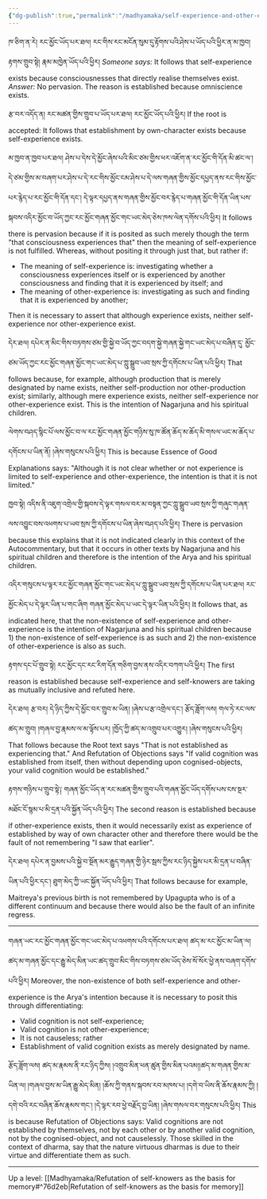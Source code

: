 ```yaml
---
{"dg-publish":true,"permalink":"/madhyamaka/self-experience-and-other-experience-in-prasangika-js/"}
---
```


ཁ་ཅིག་ན་རེ། རང་མྱོང་ཡོད་པར་ཐལ། རང་གིས་རང་མངོན་སུམ་དུ་རྟོགས་པའི་ཤེས་པ་ཡོད་པའི་ཕྱིར་ན་མ་ཁྱབ། རྟགས་གྲུབ་སྟེ། རྣམ་མཁྱེན་ཡོད་པའི་ཕྱིར།
*Someone says:* It follows that self-experience exists because consciousnesses that directly realise themselves exist.
*Answer:* No pervasion. The reason is established because omniscience exists.

རྩ་བར་འདོད་ན། རང་མཚན་གྱིས་གྲུབ་པ་ཡོད་པར་ཐལ། རང་མྱོང་ཡོད་པའི་ཕྱིར།
If the root is accepted: It follows that establishment by own-character exists because self-experience exists.

མ་ཁྱབ་ན་ཁྱབ་པར་ཐལ། ཤེས་པ་དེས་དེ་མྱོང་ཞེས་པའི་མིང་ཙམ་གྱིས་ཕར་འཇོག་ན་རང་མྱོང་གི་དོན་མི་ཚང་ལ་། 
དེ་ཙམ་གྱིས་མ་བཞག་པར་ཤེས་པ་དེ་རང་གིས་མྱོང་ངམ་ཤེས་པ་དེ་ལས་གཞན་གྱིས་མྱོང་དཔྱད་ནས་རང་གིས་མྱོང་པར་རྙེད་པ་རང་མྱོང་གི་དོན་དང་། དེ་ལྟར་དཔྱད་ནས་གཞན་གྱིས་མྱོང་བར་རྙེད་པ་གཞན་མྱོང་གི་དོན་ཡིན་པས་སྐབས་འདིར་མྱོང་བ་ཡོད་ཀྱང་རང་མྱོང་གཞན་མྱོང་གང་ཡང་མེད་ཅེས་ཁས་ལེན་དགོས་པའི་ཕྱིར།
It follows there is pervasion because if it is posited as such merely though the term "that consciousness experiences that" then the meaning of self-experience is not fulfilled. Whereas, without positing it through just that, but rather if:
- The meaning of self-experience is: investigating whether a consciousness experiences itself or is experienced by another consciousness and finding that it is experienced by itself; and
- The meaning of other-experience is: investigating as such and finding that it is experienced by another;

Then it is necessary to assert that although experience exists, neither self-experience nor other-experience exist.

དེར་ཐལ། དཔེར་ན་མིང་གིས་བཏགས་ཙམ་གྱི་སྐྱེ་བ་ཡོད་ཀྱང་བདག་སྐྱེ་གཞན་སྐྱེ་གང་ཡང་མེད་པ་བཞིན་དུ་
མྱོང་ཙམ་ཡོད་ཀྱང་རང་མྱོང་གཞན་མྱོང་གང་ཡང་མེད་པ་ཀླུ་སྒྲུབ་ཡབ་སྲས་ཀྱི་དགོངས་པ་ཡིན་པའི་ཕྱིར།
That follows because, for example, although production that is merely designated by name exists, neither self-production nor other-production exist; similarly, although mere experience exists, neither self-experience nor other-experience exist. This is the intention of Nagarjuna and his spiritual children.

ལེགས་བཤད་སྙིང་པོ་ལས་མྱོང་བ་ལ་རང་མྱོང་གཞན་མྱོང་གཉིས་སུ་ཁ་ཚོན་ཆོད་མ་ཆོད་མི་གསལ་ཡང་མ་ཆོད་པ་དགོངས་པ་ཡིན་ནོ། །ཞེས་གསུངས་པའི་ཕྱིར།
This is because Essence of Good Explanations says: "Although it is not clear whether or not experience is limited to self-experience and other-experience, the intention is that it is not limited."

ཁྱབ་སྟེ། འདིས་ནི་འཇུག་འགྲེལ་གྱི་སྐབས་དེ་ལྟར་གསལ་བར་མ་བསྟན་ཀྱང་ཀླུ་སྒྲུབ་ཡབ་སྲས་ཀྱི་གཞུང་གཞན་ལས་འབྱུང་བས་འཕགས་པ་ཡབ་སྲས་ཀྱི་དགོངས་པ་ཡིན་ཞེས་བཤད་པའི་ཕྱིར།
There is pervasion because this explains that it is not indicated clearly in this context of the Autocommentary, but that it occurs in other texts by Nagarjuna and his spiritual children and therefore is the intention of the Arya and his spiritual children.

འདིར་གསུངས་པ་ལྟར་རང་མྱོང་གཞན་མྱོང་གང་ཡང་མེད་པ་ཀླུ་སྒྲུབ་ཡབ་སྲས་ཀྱི་དགོངས་པ་ཡིན་པར་ཐལ། 
རང་མྱོང་མེད་པ་དེ་ལྟར་ཡིན་པ་གང་ཞིག གཞན་མྱོང་མེད་པ་ཡང་དེ་ལྟར་ཡིན་པའི་ཕྱིར།
It follows that, as indicated here, that the non-existence of self-experience and other-experience is the intention of Nagarjuna and his spiritual children because 1) the non-existence of self-experience is as such and 2) the non-existence of other-experience is also as such.

རྟགས་དང་པོ་གྲུབ་སྟེ། རང་མྱོང་དང་རང་རིག་དོན་གཅིག་བྱས་ནས་འདིར་བཀག་པའི་ཕྱིར།
The first reason is established because self-experience and self-knowers are taking as mutually inclusive and refuted here.

དེར་ཐལ། རྩ་བར། དེ་ཉིད་ཀྱིས་དེ་མྱོང་བར་གྲུབ་མ་ཡིན། །ཞེས་པ་རྩ་འགྲེལ་དང་། 
རྩོད་ཟློག་ལས། གལ་ཏེ་རང་ལས་ཚད་མ་གྲུབ། །གཞལ་བྱ་རྣམས་ལ་མ་ལྟོས་པར། །ཁྱོད་ཀྱི་ཚད་མ་འགྲུབ་པར་འགྱུར། །ཞེས་གསུངས་པའི་ཕྱིར།
That follows because the Root text says "That is not established as experiencing that."
And Refutation of Objections says "If valid cognition was established from itself, then without depending upon cognised-objects, your valid cognition would be established."

རྟགས་གཉིས་པ་གྲུབ་སྟེ༑ གཞན་མྱོང་ཡོད་ན་རང་མཚན་གྱིས་གྲུབ་པའི་གཞན་མྱོང་ཡོད་དགོས་པས་ངས་སྔར་མཐོང་ངོ་སྙམ་པ་མི་དྲན་པའི་སྐྱོན་ཡོད་པའི་ཕྱིར།
The second reason is established because if other-experience exists, then it would necessarily exist as experience of established by way of own character other and therefore there would be the fault of not remembering "I saw that earlier".

དེར་ཐལ། དཔེར་ན་བྱམས་པའི་སྐྱེ་བ་སྔོན་མར་རྒྱུད་གཞན་གྱི་ཉེར་སྦས་ཀྱིས་རང་ཉིད་སྐྱེས་པར་མི་དྲན་པ་བཞིན་ཡིན་པའི་ཕྱིར་དང་། ཐུག་མེད་ཀྱི་ཡང་སྐྱོན་ཡོད་པའི་ཕྱིར།
That follows because for example, Maitreya's previous birth is not remembered by Upagupta who is of a different continuum and because there would also be the fault of an infinite regress.

---
གཞན་ཡང་རང་མྱོང་གཞན་མྱོང་གང་ཡང་མེད་པ་འཕགས་པའི་དགོངས་པར་ཐལ། 
ཚད་མ་རང་མྱོང་མ་ཡིན་ལ། ཚད་མ་གཞན་མྱོང་དང་རྒྱུ་མེད་མིན་ཡང་ཚད་གྲུབ་མིང་གིས་བཏགས་ཙམ་ཡོད་ཅེས་སོ་སོར་ཕྱེ་ནས་བཞག་དགོས་པའི་ཕྱིར།
Moreover, the non-existence of both self-experience and other-experience is the Arya's intention because it is necessary to posit this through differentiating:
- Valid cognition is not self-experience;
- Valid cognition is not other-experience;
- It is not causeless; rather
- Establishment of valid cognition exists as merely designated by name.

རྩོད་ཟློག་ལས། ཚད་མ་རྣམས་ནི་རང་ཉིད་ཀྱིས། །འགྲུབ་མིན་ཕན་ཚུན་གྱིས་མིན་པའམ།།ཚད་མ་གཞན་གྱིས་མ་ཡིན་ལ། །གཞལ་བྱས་མ་ཡིན་རྒྱུ་མེད་མིན། 
།ཆོས་ཀྱི་གནས་སྐབས་རབ་མཁས་པ། །དགེ་བ་ཡིས་ནི་ཆོས་རྣམས་ཀྱི། །དགེ་བའི་རང་བཞིན་ཆོས་རྣམས་གང་། །དེ་ལྟར་རབ་ཕྱེ་བརྗོད་བྱ་ཡིན། 
།ཞེས་གསལ་བར་གསུངས་པའི་ཕྱིར།
This is because Refutation of Objections says: Valid cognitions are not established by themselves, not by each other or by another valid cognition, not by the cognised-object, and not causelessly. Those skilled in the context of dharma, say that the nature virtuous dharmas is due to their virtue and differentiate them as such.


---
Up a level: [[Madhyamaka/Refutation of self-knowers as the basis for memory#^76d2eb\|Refutation of self-knowers as the basis for memory]]